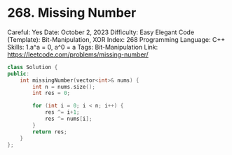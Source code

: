 # 268. Missing Number

Careful: Yes
Date: October 2, 2023
Difficulty: Easy
Elegant Code (Template): Bit-Manipulation, XOR
Index: 268
Programming Language: C++
Skills: 1.a^a = 0, a^0 = a
Tags: Bit-Manipulation
Link: https://leetcode.com/problems/missing-number/

```cpp
class Solution {
public:
    int missingNumber(vector<int>& nums) {
        int n = nums.size();
        int res = 0;

        for (int i = 0; i < n; i++) {
            res ^= i+1;
            res ^= nums[i];
        }
        return res;
    }
};
```